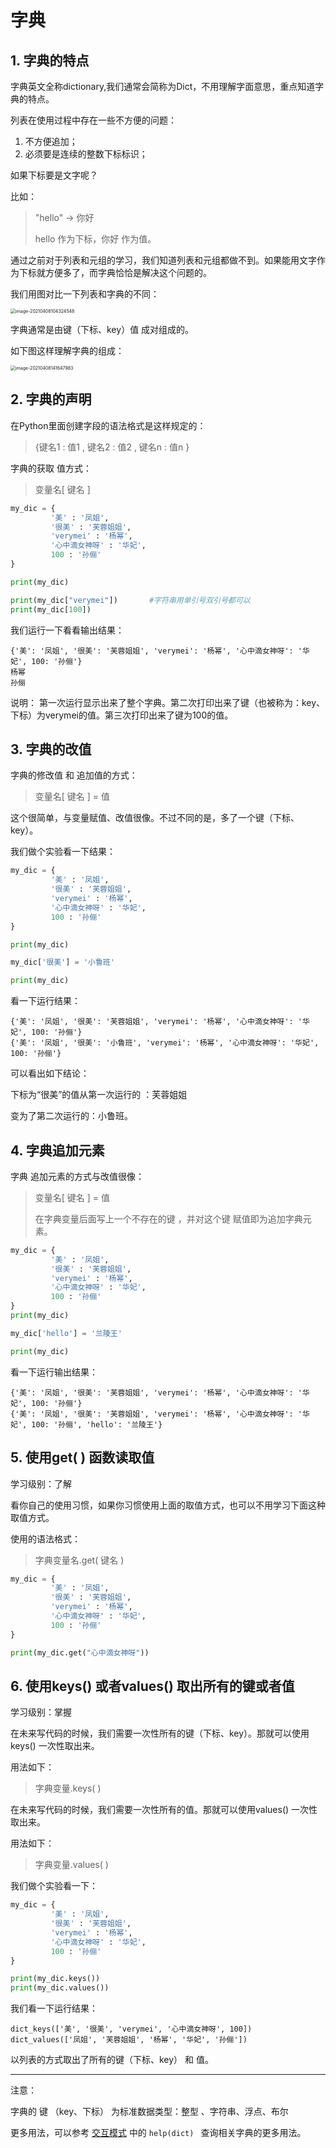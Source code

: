 # 字典



## 1. 字典的特点

字典英文全称dictionary,我们通常会简称为Dict，不用理解字面意思，重点知道字典的特点。

列表在使用过程中存在一些不方便的问题：

1. 不方便追加；
2. 必须要是连续的整数下标标识；

如果下标要是文字呢？

比如：

> "hello" -> 你好
>
> hello 作为下标，你好  作为值。

通过之前对于列表和元组的学习，我们知道列表和元组都做不到。如果能用文字作为下标就方便多了，而字典恰恰是解决这个问题的。

我们用图对比一下列表和字典的不同：

<img src="../images/image-20210408104324548.png" alt="image-20210408104324548" style="zoom:50%;" />

字典通常是由键（下标、key）值 成对组成的。

如下图这样理解字典的组成：

<img src="../images/image-20210408141647983.png" alt="image-20210408141647983" style="zoom:50%;" />





## 2. 字典的声明

在Python里面创建字段的语法格式是这样规定的：

> {键名1 : 值1 , 键名2 : 值2 , 键名n : 值n }

字典的获取 值方式：

> 变量名[ 键名 ]



~~~python
my_dic = {
         '美' : '凤姐',
         '很美' : '芙蓉姐姐',
         'verymei' : '杨幂',
         '心中滴女神呀' : '华妃',
         100 : '孙俪'
}

print(my_dic)

print(my_dic["verymei"])       #字符串用单引号双引号都可以
print(my_dic[100])
~~~

我们运行一下看看输出结果：

~~~
{'美': '凤姐', '很美': '芙蓉姐姐', 'verymei': '杨幂', '心中滴女神呀': '华妃', 100: '孙俪'}
杨幂
孙俪
~~~

说明： 第一次运行显示出来了整个字典。第二次打印出来了键（也被称为：key、下标）为verymei的值。第三次打印出来了键为100的值。





## 3. 字典的改值

字典的修改值 和 追加值的方式：

> 变量名[ 键名 ] = 值

这个很简单，与变量赋值、改值很像。不过不同的是，多了一个键（下标、key）。

我们做个实验看一下结果：

~~~python
my_dic = {
         '美' : '凤姐',
         '很美' : '芙蓉姐姐',
         'verymei' : '杨幂',
         '心中滴女神呀' : '华妃',
         100 : '孙俪'
}

print(my_dic)

my_dic['很美'] = '小鲁班'

print(my_dic)
~~~

看一下运行结果：

~~~
{'美': '凤姐', '很美': '芙蓉姐姐', 'verymei': '杨幂', '心中滴女神呀': '华妃', 100: '孙俪'}
{'美': '凤姐', '很美': '小鲁班', 'verymei': '杨幂', '心中滴女神呀': '华妃', 100: '孙俪'}

~~~

可以看出如下结论：

下标为“很美”的值从第一次运行的  ：芙蓉姐姐  

变为了第二次运行的：小鲁班。





## 4. 字典追加元素

字典 追加元素的方式与改值很像：

> 变量名[ 键名 ] = 值
>
> 在字典变量后面写上一个不存在的键 ，并对这个键 赋值即为追加字典元素。



~~~python
my_dic = {
         '美' : '凤姐',
         '很美' : '芙蓉姐姐',
         'verymei' : '杨幂',
         '心中滴女神呀' : '华妃',
         100 : '孙俪'
}
print(my_dic)

my_dic['hello'] = '兰陵王'

print(my_dic)

~~~

看一下运行输出结果：

~~~
{'美': '凤姐', '很美': '芙蓉姐姐', 'verymei': '杨幂', '心中滴女神呀': '华妃', 100: '孙俪'}
{'美': '凤姐', '很美': '芙蓉姐姐', 'verymei': '杨幂', '心中滴女神呀': '华妃', 100: '孙俪', 'hello': '兰陵王'}
~~~



## 5. 使用get( ) 函数读取值



学习级别：了解

看你自己的使用习惯，如果你习惯使用上面的取值方式，也可以不用学习下面这种取值方式。



使用的语法格式：

> 字典变量名.get( 键名 )



```python
my_dic = {
         '美' : '凤姐',
         '很美' : '芙蓉姐姐',
         'verymei' : '杨幂',
         '心中滴女神呀' : '华妃',
         100 : '孙俪'
}

print(my_dic.get("心中滴女神呀"))
```





## 6. 使用keys()  或者values() 取出所有的键或者值

学习级别：掌握

在未来写代码的时候，我们需要一次性所有的键（下标、key）。那就可以使用keys() 一次性取出来。

用法如下：

> 字典变量.keys( )

在未来写代码的时候，我们需要一次性所有的值。那就可以使用values() 一次性取出来。

用法如下：

> 字典变量.values( )



我们做个实验看一下：

~~~python
my_dic = {
         '美' : '凤姐',
         '很美' : '芙蓉姐姐',
         'verymei' : '杨幂',
         '心中滴女神呀' : '华妃',
         100 : '孙俪'
}

print(my_dic.keys())
print(my_dic.values())


~~~



我们看一下运行结果：

~~~
dict_keys(['美', '很美', 'verymei', '心中滴女神呀', 100])
dict_values(['凤姐', '芙蓉姐姐', '杨幂', '华妃', '孙俪'])
~~~

以列表的方式取出了所有的键（下标、key） 和 值。





****

注意：

字典的 键 （key、下标）  为标准数据类型：整型 、字符串、浮点、布尔

更多用法，可以参考 [交互模式](cal.md) 中的 `help(dict) ` 查询相关字典的更多用法。

 






